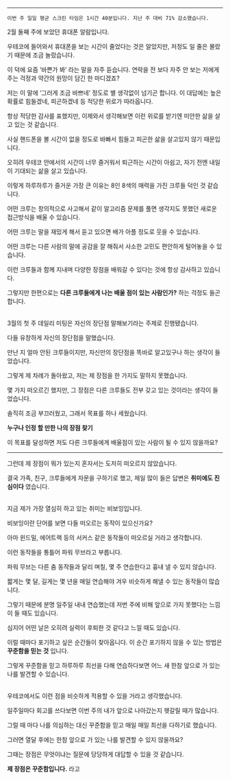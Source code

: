 

---

`이번 주 일일 평균 스크린 타임은 1시간 40분입니다. 지난 주 대비 71% 감소했습니다.`

2월 둘째 주에 보았던 휴대폰 알람입니다.

우테코에 들어와서 휴대폰을 보는 시간이 줄었다는 것은 알았지만, 저정도 일 줄은 몰랐기 때문에 조금 놀랐습니다.

이 덕에 요즘 ‘바쁜가 봐’ 라는 말을 자주 듣습니다. 연락을 전 보다 자주 안 보는 저에게 주는 걱정과 약간의 원망이 담긴 한 마디겠죠?

저는 이 말에 ‘그러게 조금 바쁘네’ 정도로 별 생각없이 넘기곤 합니다. 이 대답에는 높은 확률로 힘들겠네, 피곤하겠네 등 적당한 위로가 따라옵니다.

항상 적당한 감사를 표했지만, 이제와서 생각해보면 이런 위로를 받기엔 미안한 삶을 살고 있는 것 같습니다.

사실 핸드폰을 볼 시간이 없을 정도로 바빠서 힘들고 피곤한 삶을 살고있지 않기 때문입니다. 

오히려 우테코 안에서의 시간이 너무 즐거워서 퇴근하는 시간이 아쉽고, 자기 전엔 내일이 기대되는 삶을 살고 있습니다.

이렇게 하루하루가 즐거운 가장 큰 이유는 8인 8색의 매력을 가진 크루들 덕인 것 같습니다.

어떤 크루는 창의적으로 사고해서 같이 알고리즘 문제를 풀면 생각지도 못했던 새로운 접근방식을 배울 수 있습니다.

어떤 크루는 말을 재밌게 해서 듣고 있으면 배가 아플 정도로 웃을 수 있습니다.

어떤 크루는 다른 사람의 말에 공감을 잘 해줘서 사소한 고민도 편안하게 털어놓을 수 있습니다.

이런 크루들과 함께 지내며 다양한 장점을 배워갈 수 있다는 것에 항상 감사하고 있습니다.

그렇지만 한편으로는 **다른 크루들에게 나는 배울 점이 있는 사람인가?** 하는 걱정도 들곤 합니다.
<br><br>

3월의 첫 주 데일리 미팅은 자신의 장단점 말해보기라는 주제로 진행됐습니다.

다들 유창하게 자신의 장단점을 말했습니다.

만난 지 얼마 안된 크루들이지만, 자신만의 장단점을 똑바로 알고있구나 하는 생각이 들었습니다.

그렇게 제 차례가 돌아왔고, 저는 제 장점을 한 가지도 말하지 못했습니다.

몇 가지 떠오르긴 했지만, 그 장점은 다른 크루들도 전부 갖고 있는 것이라는 생각이 들었습니다.

솔직히 조금 부끄러웠고, 그래서 목표를 하나 세웠습니다.

**누구나 인정 할 만한 나의 장점 찾기**

이 목표를 달성하면 저도 다른 크루들에게 배울점이 있는 사람이 될 수 있지 않을까요?

---

그런데 제 장점이 뭐가 있는지 혼자서는 도저히 떠오르지 않았습니다.

결국 가족, 친구, 크루들에게 자문을 구하기로 했고, 제일 많이 들은 답변은 **취미에도 진심이다** 였습니다.
<br><br>


지금 제가 가장 열심히 하고 있는 취미는 비보잉입니다. 

비보잉이란 단어를 보면 다들 떠오르는 동작이 있으신가요?

아마 윈드밀, 에어트랙 등의 서커스 같은 동작들이 떠오르실 거라고 생각합니다.

이런 동작들을 통틀어 파워 무브라고 부릅니다.

파워 무브는 다른 춤 동작들과 달리 며칠, 몇 주 연습한다고 흉내 낼 수 있지 않습니다.

짧게는 몇 달, 길게는 몇 년을 매일 연습해야 겨우 비슷하게 해낼 수 있는 동작들이 많습니다.

그렇기 때문에 분명 일주일 내내 연습했는데 저번 주에 비해 앞으로 가지 못했다는 느낌이 들 때도 있습니다. 

심지어 어떤 날은 오히려 실력이 후퇴한 것 같다고 느낄 때도 있습니다.

이럴 때마다 포기하고 싶은 순간들이 찾아옵니다. 이 순간 포기하지 않을 수 있는 방법은 **꾸준함을 믿는 것** 입니다.

그렇게 꾸준함을 믿고 하루하루 최선을 다해 연습하다보면 어느 새 한참 앞으로 가 있는 나를 발견할 수 있습니다.
<br><br>


우테코에서도 이런 점을 비슷하게 적용할 수 있을 거라고 생각했습니다.

일주일마다 회고를 쓰다보면 이번 주의 내가 앞으로 나아갔는지 헷갈릴 때가 많습니다.

그럴 때 마다 나를 의심하는 대신 꾸준함을 믿고 매일 매일 최선을 다하기로 했습니다.

그러면 열달 후에는 한참 앞으로 가 있는 나를 발견할 수 있지 않을까요?

그때는 장점은 무엇이냐는 질문에 당당하게 대답할 수 있을 것 같습니다.

**제 장점은 꾸준함입니다.** 라고

